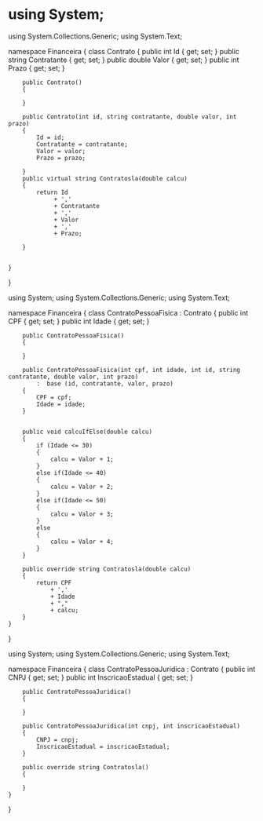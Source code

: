 # using System;
using System.Collections.Generic;
using System.Text;

namespace Financeira
{
    class Contrato
    {
        public int Id { get; set; }
        public string Contratante { get; set; }
        public double Valor { get; set; }
        public int Prazo { get; set; }

        public Contrato()
        {

        }

        public Contrato(int id, string contratante, double valor, int prazo)
        {
            Id = id;
            Contratante = contratante;
            Valor = valor;
            Prazo = prazo;

        }
        public virtual string Contratosla(double calcu)
        {
            return Id
                 + ','
                 + Contratante
                 + ','
                 + Valor
                 + ','
                 + Prazo;
                
        }


    }
}





using System;
using System.Collections.Generic;
using System.Text;

namespace Financeira
{
    class ContratoPessoaFisica : Contrato
    {
        public int CPF { get; set; }
        public int Idade { get; set; }

        public ContratoPessoaFisica()
        {

        }
        
        public ContratoPessoaFisica(int cpf, int idade, int id, string contratante, double valor, int prazo) 
            :  base (id, contratante, valor, prazo)
        {
            CPF = cpf;
            Idade = idade;
        }
        

        public void calcuIfElse(double calcu)
        {
            if (Idade <= 30)
            {
                calcu = Valor + 1;
            }
            else if(Idade <= 40)
            {
                calcu = Valor + 2;
            }
            else if(Idade <= 50)
            {
                calcu = Valor + 3;
            }
            else
            {
                calcu = Valor + 4;
            }
        }

        public override string Contratosla(double calcu)
        {
            return CPF
                + ','
                + Idade
                + ","
                + calcu;
        }
    }
}




using System;
using System.Collections.Generic;
using System.Text;

namespace Financeira
{
    class ContratoPessoaJuridica : Contrato
    {
        public int CNPJ { get; set; }
        public int InscricaoEstadual { get; set; }

        public ContratoPessoaJuridica()
        {

        }

        public ContratoPessoaJuridica(int cnpj, int inscricaoEstadual)
        {
            CNPJ = cnpj;
            InscricaoEstadual = inscricaoEstadual;
        }

        public override string Contratosla()
        {

        }
    }
}
